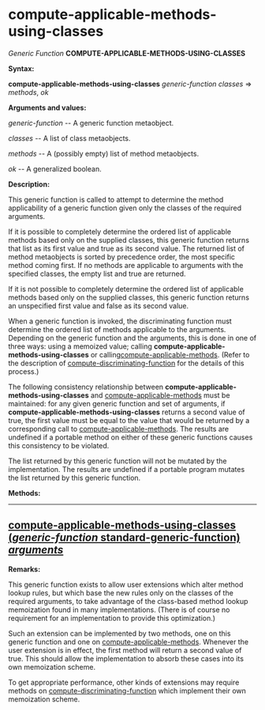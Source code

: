 compute-applicable-methods-using-classes
========================================

*Generic Function* **COMPUTE-APPLICABLE-METHODS-USING-CLASSES**

**Syntax:**

**compute-applicable-methods-using-classes** *generic-function* *classes* => *methods*, *ok*

**Arguments and values:**

*generic-function* -- A generic function metaobject.

*classes* -- A list of class metaobjects.

*methods* -- A (possibly empty) list of method metaobjects.

*ok* -- A generalized boolean.

**Description:**

This generic function is called to attempt to determine the method applicability of a generic function given only the classes of the required arguments.

If it is possible to completely determine the ordered list of applicable methods based only on the supplied classes, this generic function returns that list as its first value and true as its second value. The returned list of method metaobjects is sorted by precedence order, the most specific method coming first. If no methods are applicable to arguments with the specified classes, the empty list and true are returned.

If it is not possible to completely determine the ordered list of applicable methods based only on the supplied classes, this generic function returns an unspecified first value and false as its second value.

When a generic function is invoked, the discriminating function must determine the ordered list of methods applicable to the arguments. Depending on the generic function and the arguments, this is done in one of three ways: using a memoized value; calling **compute-applicable-methods-using-classes** or calling[compute-applicable-methods](compute-applicable-methods.md). (Refer to the description of [compute-discriminating-function](compute-discriminating-function.md) for the details of this process.)

The following consistency relationship between **compute-applicable-methods-using-classes** and [compute-applicable-methods](compute-applicable-methods.md) must be maintained: for any given generic function and set of arguments, if **compute-applicable-methods-using-classes** returns a second value of true, the first value must be equal to the value that would be returned by a corresponding call to [compute-applicable-methods](compute-applicable-methods.md). The results are undefined if a portable method on either of these generic functions causes this consistency to be violated.

The list returned by this generic function will not be mutated by the implementation. The results are undefined if a portable program mutates the list returned by this generic function.

**Methods:**

  ----------------------------------------------------------------------------------------------------------------------------------------------------------------------------------
  [**compute-applicable-methods-using-classes** (*generic-function* standard-generic-function) *arguments*](compute-applicable-methods-using-classes-standard-generic-function.md)
  ----------------------------------------------------------------------------------------------------------------------------------------------------------------------------------

**Remarks:**

This generic function exists to allow user extensions which alter method lookup rules, but which base the new rules only on the classes of the required arguments, to take advantage of the class-based method lookup memoization found in many implementations. (There is of course no requirement for an implementation to provide this optimization.)

Such an extension can be implemented by two methods, one on this generic function and one on [compute-applicable-methods](compute-applicable-methods.md). Whenever the user extension is in effect, the first method will return a second value of true. This should allow the implementation to absorb these cases into its own memoization scheme.

To get appropriate performance, other kinds of extensions may require methods on [compute-discriminating-function](compute-discriminating-function.md) which implement their own memoization scheme.
